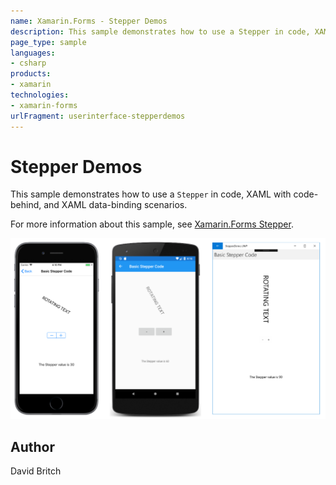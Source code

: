 ```yaml
---
name: Xamarin.Forms - Stepper Demos
description: This sample demonstrates how to use a Stepper in code, XAML with code-behind, and XAML data-binding scenarios.
page_type: sample
languages:
- csharp
products:
- xamarin
technologies:
- xamarin-forms
urlFragment: userinterface-stepperdemos
---
```

# Stepper Demos

This sample demonstrates how to use a `Stepper` in code, XAML with code-behind, and XAML data-binding scenarios.

For more information about this sample, see [Xamarin.Forms Stepper](https://docs.microsoft.com/xamarin/xamarin-forms/user-interface/stepper).

![Stepper Demos application screenshot](Screenshots/01All.png "Stepper Demos application screenshot")

## Author

David Britch
